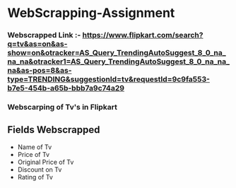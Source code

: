 # WebScrapping-Assignment

### Webscrapped Link :- https://www.flipkart.com/search?q=tv&as=on&as-show=on&otracker=AS_Query_TrendingAutoSuggest_8_0_na_na_na&otracker1=AS_Query_TrendingAutoSuggest_8_0_na_na_na&as-pos=8&as-type=TRENDING&suggestionId=tv&requestId=9c9fa553-b7e5-454b-a65b-bbb7a9c74a29

### Webscarping of Tv's in Flipkart

## Fields Webscrapped
  * Name of Tv
  * Price of Tv
  * Original Price of Tv
  * Discount on Tv
  * Rating of Tv
